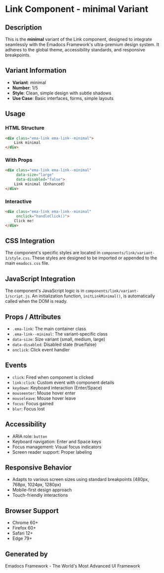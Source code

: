 # Link Component - minimal Variant

## Description
This is the **minimal** variant of the Link component, designed to integrate seamlessly with the Emadocs Framework's ultra-premium design system. It adheres to the global theme, accessibility standards, and responsive breakpoints.

## Variant Information
- **Variant**: minimal
- **Number**: 1/5
- **Style**: Clean, simple design with subtle shadows
- **Use Case**: Basic interfaces, forms, simple layouts

## Usage

### HTML Structure
```html
<div class="ema-link ema-link--minimal">
    Link minimal
</div>
```

### With Props
```html
<div class="ema-link ema-link--minimal" 
     data-size="large" 
     data-disabled="false">
    Link minimal (Enhanced)
</div>
```

### Interactive
```html
<div class="ema-link ema-link--minimal" 
     onclick="handleClick()">
    Click me!
</div>
```

## CSS Integration
The component's specific styles are located in `components/link/variant-1/style.css`. These styles are designed to be imported or appended to the main `emadocs.css` file.

## JavaScript Integration
The component's JavaScript logic is in `components/link/variant-1/script.js`. An initialization function, `initLinkMinimal()`, is automatically called when the DOM is ready.

## Props / Attributes
- `.ema-link`: The main container class
- `.ema-link--minimal`: The variant-specific class
- `data-size`: Size variant (small, medium, large)
- `data-disabled`: Disabled state (true/false)
- `onclick`: Click event handler

## Events
- `click`: Fired when component is clicked
- `link:click`: Custom event with component details
- `keydown`: Keyboard interaction (Enter/Space)
- `mouseenter`: Mouse hover enter
- `mouseleave`: Mouse hover leave
- `focus`: Focus gained
- `blur`: Focus lost

## Accessibility
- ARIA role: `button`
- Keyboard navigation: Enter and Space keys
- Focus management: Visual focus indicators
- Screen reader support: Proper labeling

## Responsive Behavior
- Adapts to various screen sizes using standard breakpoints (480px, 768px, 1024px, 1280px)
- Mobile-first design approach
- Touch-friendly interactions

## Browser Support
- Chrome 60+
- Firefox 60+
- Safari 12+
- Edge 79+

## Generated by
Emadocs Framework - The World's Most Advanced UI Framework
